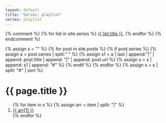 ```yaml
---
layout: default
title: "Series: playlist"
series: playlist
---
```

{% comment %}
{% for list in site.series %}
  <a href="{{ site.baseurl }}/{{ list.url }}">{{ list.title }}&nbsp;</a>
{% endfor %}
{% endcomment %}


<div class="post content-div">
  {% assign s = "" %}
  {% for post in site.posts %}
    {% if post.series %}
      {% assign a = post.series | split:" " %}
      {% assign s1 = a | last | append:"|" | append: post.title | append: "|" | append: post.url %}
      {% assign s = s | append: s1 | append: "#"  %}
    {% endif %}
  {% endfor %}
{% assign s = s | split: "#" | sort %}
<h1>{{ page.title }}</h1>
<ol>
{% for item in s %}
  {% assign arr = item | split: "|" %}
  <li><a href="{{ site.baseurl }}{{ arr[2] }}">{{ arr[1] }}</a></li>
{% endfor %}
</ol>

</div>
